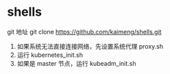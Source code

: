 # shells

git 地址
git clone https://github.com/kaimeng/shells.git

1. 如果系统无法直接连接网络，先设置系统代理 proxy.sh
2. 运行 kubernetes_init.sh
3. 如果是 master 节点，运行 kubeadm_init.sh
